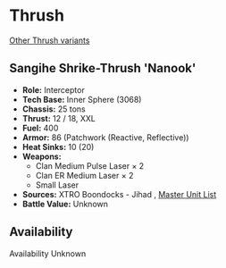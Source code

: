 # Thrush 

[Other Thrush variants](../thrush.md) 

## Sangihe Shrike-Thrush 'Nanook' 

- **Role:** Interceptor 
- **Tech Base:** Inner Sphere (3068) 
- **Chassis:** 25 tons 
- **Thrust:** 12 / 18, XXL 
- **Fuel:** 400 
- **Armor:** 86 (Patchwork (Reactive, Reflective)) 
- **Heat Sinks:** 10 (20) 
- **Weapons:** 
  - Clan Medium Pulse Laser × 2 
  - Clan ER Medium Laser × 2 
  - Small Laser 
- **Sources:** XTRO Boondocks - Jihad , [Master Unit List](http://masterunitlist.info/Unit/Details/2794) 
- **Battle Value:** Unknown 

## Availability 

Availability Unknown 

